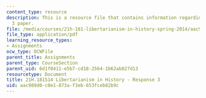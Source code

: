 ```yaml
---
content_type: resource
description: This is a resource file that contains information regarding response
  3 paper.
file: /media/courses/21h-181-libertarianism-in-history-spring-2014/aac989d0c0e1873af3eb653fceb82b9c_MIT21H_181S14_Response3.pdf
file_type: application/pdf
learning_resource_types:
- Assignments
ocw_type: OCWFile
parent_title: Assignments
parent_type: CourseSection
parent_uid: 6d1f0411-e5b7-cd18-2564-1b62ab827d13
resourcetype: Document
title: 21H.181S14 Libertarianism in History - Response 3
uid: aac989d0-c0e1-873a-f3eb-653fceb82b9c
---
```

